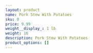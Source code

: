 ```yaml
---
layout: product
name: Pork Stew With Potatoes
sku: 0
price: 9.99
weight__display_: 1 lb
weight: 16
description: P﻿ork Stew With Potatoes
product_options: []
---
```

